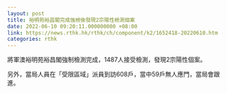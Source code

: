 ```yaml
---
layout: post
title: 裕明苑裕昌閣完成強檢後發現2宗陽性檢測個案
date: 2022-06-10 09:20:11.000000000 +08:00
link: https://news.rthk.hk/rthk/ch/component/k2/1652418-20220610.htm
categories: rthk
---
```


將軍澳裕明苑裕昌閣強制檢測完成，1487人接受檢測，發現2宗陽性個案。

另外，當局人員在「受限區域」派員到訪608戶，當中59戶無人應門，當局會跟進。
